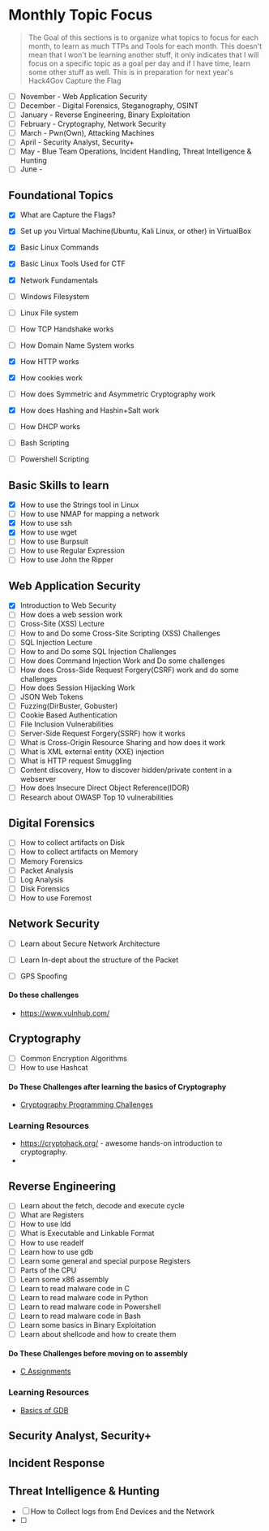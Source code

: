 # Monthly Topic Focus
> The Goal of this sections is to organize what topics to focus for each month, to learn as much TTPs and Tools for each month. This doesn't mean that I won't be learning another stuff, it only indicates that I will focus on a specific topic as a goal per day and if I have time, learn some other stuff as well. This is in preparation for next year's Hack4Gov Capture the Flag

- [ ] November - Web Application Security
- [ ] December - Digital Forensics, Steganography, OSINT
- [ ] January - Reverse Engineering, Binary Exploitation
- [ ] February - Cryptography, Network Security
- [ ] March - Pwn(Own), Attacking Machines
- [ ] April - Security Analyst, Security+
- [ ] May - Blue Team Operations, Incident Handling, Threat Intelligence & Hunting
- [ ] June - 
## Foundational Topics
- [x] What are Capture the Flags?
- [x] Set up you Virtual Machine(Ubuntu, Kali Linux, or other) in VirtualBox
- [x] Basic Linux Commands
- [x] Basic Linux Tools Used for CTF
- [x] Network Fundamentals
- [ ] Windows Filesystem
- [ ] Linux File system
- [ ] How TCP Handshake works
- [ ] How Domain Name System works
- [x] How HTTP works
- [x] How cookies work
- [ ] How does Symmetric and Asymmetric Cryptography work
- [x] How does Hashing and Hashin+Salt work
- [ ] How DHCP works
- [ ] Bash Scripting
- [ ] Powershell Scripting


## Basic Skills to learn
- [x] How to use the Strings tool in Linux
- [ ] How to use NMAP for mapping a network
- [x] How to use ssh
- [x] How to use wget
- [ ] How to use Burpsuit
- [ ] How to use Regular Expression
- [ ] How to use John the Ripper

## Web Application Security
- [x] Introduction to Web Security
- [ ] How does a web session work
- [ ] Cross-Site (XSS) Lecture
- [ ] How to and Do some Cross-Site Scripting (XSS) Challenges
- [ ] SQL Injection Lecture
- [ ] How to and Do some SQL Injection Challenges
- [ ] How does Command Injection Work and Do some challenges
- [ ] How does Cross-Side Request Forgery(CSRF) work and do some challenges
- [ ] How does Session Hijacking Work
- [ ] JSON Web Tokens
- [ ] Fuzzing(DirBuster, Gobuster)
- [ ] Cookie Based Authentication
- [ ] File Inclusion Vulnerabilities
- [ ] Server-Side Request Forgery(SSRF) how it works
- [ ] What is Cross-Origin Resource Sharing and how does it work
- [ ] What is XML external entity (XXE) injection
- [ ] What is HTTP request Smuggling
- [ ] Content discovery, How to discover hidden/private content in a webserver
- [ ] How does Insecure Direct Object Reference(IDOR)
- [ ] Research about OWASP Top 10 vulnerabilities

## Digital Forensics
- [ ] How to collect artifacts on Disk
- [ ] How to collect artifacts on Memory
- [ ] Memory Forensics
- [ ] Packet Analysis
- [ ] Log Analysis
- [ ] Disk Forensics
- [ ] How to use Foremost

## Network Security
- [ ] Learn about Secure Network Architecture
- [ ] Learn In-dept about the structure of the Packet
- [ ] GPS Spoofing


#### Do these challenges
- https://www.vulnhub.com/

## Cryptography
- [ ] Common Encryption Algorithms 
- [ ] How to use Hashcat
#### Do These Challenges after learning the basics of Cryptography
- [Cryptography Programming Challenges](https://cryptopals.com/)
### Learning Resources
- https://cryptohack.org/ - awesome hands-on introduction to cryptography.
- 

## Reverse Engineering
- [ ] Learn about the fetch, decode and execute cycle
- [ ] What are Registers
- [ ] How to use ldd
- [ ] What is Executable and Linkable Format
- [ ] How to use readelf
- [ ] Learn how to use gdb
- [ ] Learn some general and special purpose Registers
- [ ] Parts of the CPU
- [ ] Learn some x86 assembly
- [ ] Learn to read malware code in C
- [ ] Learn to read malware code in Python
- [ ] Learn to read malware code in Powershell
- [ ] Learn to read malware code in Bash
- [ ] Learn some basics in Binary Exploitation
- [ ] Learn about shellcode and how to create them
#### Do These Challenges before moving on to assembly
- [C Assignments](https://github.com/h0mbre/Learning-C/tree/master/Assignment-22)

### Learning Resources
- [Basics of GDB](https://github.com/hoppersroppers/nightmare/blob/master/modules/02-intro_tooling/gdb-gef/readme.md)


## Security Analyst, Security+



## Incident Response

## Threat Intelligence & Hunting
- [ ] How to Collect logs from End Devices and the Network
- [ ] 




	



